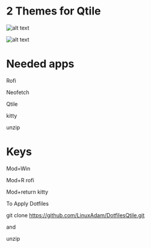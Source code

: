 # 2 Themes for Qtile


![alt text](https://media.discordapp.net/attachments/965277006298251304/1050120512182943764/aesthetic.png?width=731&height=411)

![alt text](https://media.discordapp.net/attachments/965277006298251304/1050120642374144061/Ekran_Goruntusu_-_2022-12-04_14-59-02.png?width=731&height=411)



# Needed apps
Rofi

Neofetch

Qtile

kitty

unzip

# Keys
Mod=Win

Mod+R rofi

Mod+return kitty

To Apply Dotfiles 

git clone https://github.com/LinuxAdam/DotfilesQtile.git

and

unzip 
